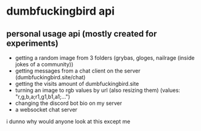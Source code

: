 # dumbfuckingbird api  
## personal usage api (mostly created for experiments)  
- getting a random image from 3 folders (grybas, gloges, nailrage (inside jokes of a community))  
- getting messages from a chat client on the server (dumbfuckingbird.site/chat)  
- getting the visits amount of dumbfuckingbird.site
- turning an image to rgb values by url (also resizing them) (values: "r,g,b,a;r1,g1,b1,a1;...")  
- changing the discord bot bio on my server  
- a websocket chat server  

i dunno why would anyone look at this except me
